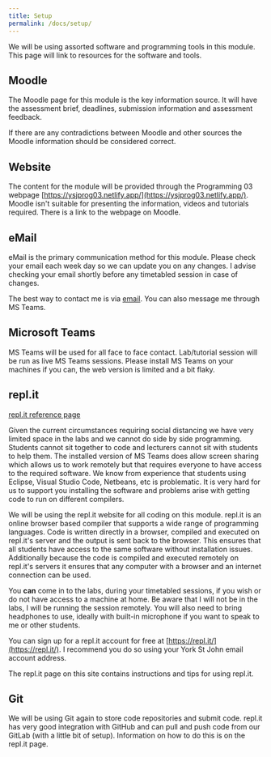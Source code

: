 ```yaml
---
title: Setup
permalink: /docs/setup/
---
```


We will be using assorted software and programming tools in this module. This page will link to resources for the software and tools.  

## Moodle

The Moodle page for this module is the key information source. It will have the assessment brief, deadlines, submission information and assessment feedback.  

If there are any contradictions between Moodle and other sources the Moodle information should be considered correct. 

## Website

The content for the module will be provided through the Programming 03 webpage [https://ysjprog03.netlify.app/](https://ysjprog03.netlify.app/). Moodle isn't suitable for presenting the information, videos and tutorials required. There is a link to the webpage on Moodle.

## eMail

eMail is the primary communication method for this module. Please check your email each week day so we can update you on any changes. I advise checking your email shortly before any timetabled session in case of changes.  

The best way to contact me is via [email](mailto:a.guest@yorksj.ac.uk). You can also message me through MS Teams.

## Microsoft Teams

MS Teams will be used for all face to face contact. Lab/tutorial session will be run as live MS Teams sessions. Please install MS Teams on your machines if you can, the web version is limited and a bit flaky.  

## repl.it

[repl.it reference page](../replit/replit.html)

Given the current circumstances requiring social distancing we have very limited space in the labs and we cannot do side by side programming. Students cannot sit together to code and lecturers cannot sit with students to help them. The installed version of MS Teams does allow screen sharing which allows us to work remotely but that requires everyone to have access to the required software. We know from experience that students using Eclipse, Visual Studio Code, Netbeans, etc is problematic. It is very hard for us to support you installing the software and problems arise with getting code to run on different compilers.

We will be using the repl.it website for all coding on this module. repl.it is an online browser based compiler that supports a wide range of programming languages. Code is written directly in a browser, compiled and executed on repl.it's server and the output is sent back to the browser. This ensures that all students have access to the same software without installation issues. Additionally because the code is compiled and executed remotely on repl.it's servers it ensures that any computer with a browser and an internet connection can be used.  

You **can** come in to the labs, during your timetabled sessions, if you wish or do not have access to a machine at home. Be aware that I will not be in the labs, I will be running the session remotely. You will also need to bring headphones to use, ideally with built-in microphone if you want to speak to me or other students.  

You can sign up for a repl.it account for free at [https://repl.it/](https://repl.it/). I recommend you do so using your York St John email account address.  

The repl.it page on this site contains instructions and tips for using repl.it.  

## Git

We will be using Git again to store code repositories and submit code. repl.it has very good integration with GitHub and can pull and push code from our GitLab (with a little bit of setup). Information on how to do this is on the repl.it page.

